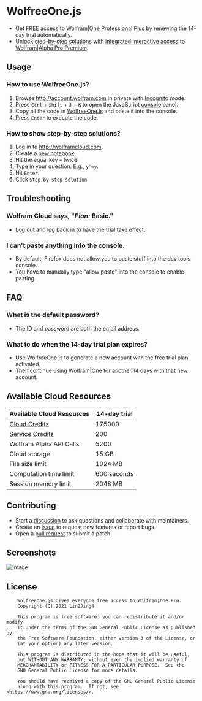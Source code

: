 # WolfreeOne.js
- Get FREE access to [Wolfram|One Professional Plus](https://www.wolfram.com/wolfram-one/pricing/professional-use.php) by renewing the 14-day trial automatically.
- Unlock [step-by-step solutions](https://www.wolframalpha.com/examples/pro-features/step-by-step-solutions/) with [integrated interactive access](https://reference.wolfram.com/language/guide/WolframAlphaIntegration.html) to [Wolfram|Alpha Pro Premium](https://www.wolframalpha.com/pro/pricing/).

## Usage

### How to use WolfreeOne.js?
1. Browse http://account.wolfram.com in private with [Incognito](https://en.wikipedia.org/wiki/Private_browsing#Support_in_popular_browsers) mode.
2. Press `Ctrl` + `Shift` + `J` + `K` to open the JavaScript [console](https://webmasters.stackexchange.com/a/77337) panel.
3. Copy all the code in [WolfreeOne.js](https://raw.githubusercontent.com/WolfreeOne/WolfreeOne.js/main/WolfreeOne.js) and paste it into the console.
4. Press `Enter` to execute the code.

### How to show step-by-step solutions?
1. Log in to http://wolframcloud.com.
2. Create a [new notebook](https://www.wolframcloud.com/view/newNotebook?type=nb).
3. Hit the equal key `=` twice.
4. Type in your question. E.g., `y'=y`.
5. Hit `Enter`.
6. Click `Step-by-step solution`.

## Troubleshooting

### Wolfram Cloud says, "*Plan:* Basic."
- Log out and log back in to have the trial take effect.

### I can't paste anything into the console.
- By default, Firefox does not allow you to paste stuff into the dev tools console.
- You have to manually type "allow paste" into the console to enable pasting.

## FAQ

### What is the default password?
- The ID and password are both the email address.

### What to do when the 14-day trial plan expires?
- Use WolfreeOne.js to generate a new account with the free trial plan activated.
- Then continue using Wolfram|One for another 14 days with that new account.

## Available Cloud Resources

Available Cloud Resources | 14-day trial
--- | ---
[Cloud Credits](https://www.wolfram.com/cloud-credits/) | 175000
[Service Credits](https://www.wolfram.com/service-credits/) | 200 
Wolfram Alpha API Calls | 5200
Cloud storage | 15 GB
File size limit | 1024 MB
Computation time limit | 600 seconds
Session memory limit | 2048 MB

## Contributing
- Start a [discussion](https://docs.github.com/en/discussions/collaborating-with-your-community-using-discussions/collaborating-with-maintainers-using-discussions) to ask questions and collaborate with maintainers.
- Create an [issue](https://docs.github.com/en/github/managing-your-work-on-github/creating-an-issue) to request new features or report bugs.
- Open a [pull request](https://docs.github.com/en/github/collaborating-with-issues-and-pull-requests/proposing-changes-to-your-work-with-pull-requests) to submit a patch.

## Screenshots

![image](https://user-images.githubusercontent.com/35728132/116423932-b1a4b900-a873-11eb-9a07-4e03db6280a2.png)

## License
```
    WolfreeOne.js gives everyone free access to Wolfram|One Pro.
    Copyright (C) 2021 Lin2Jing4

    This program is free software: you can redistribute it and/or modify
    it under the terms of the GNU General Public License as published by
    the Free Software Foundation, either version 3 of the License, or
    (at your option) any later version.

    This program is distributed in the hope that it will be useful,
    but WITHOUT ANY WARRANTY; without even the implied warranty of
    MERCHANTABILITY or FITNESS FOR A PARTICULAR PURPOSE.  See the
    GNU General Public License for more details.

    You should have received a copy of the GNU General Public License
    along with this program.  If not, see <https://www.gnu.org/licenses/>.
```
